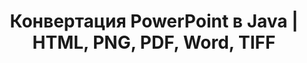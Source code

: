 ---
title: Конвертация PowerPoint в Java | HTML, PNG, PDF, Word, TIFF
linktitle: Конвертация PowerPoint
type: docs
weight: 20
url: /java/convert-powerpoint/
description: Эта статья содержит список тем и образцов кода на Java, которые можно использовать для конвертации PowerPoint (PPT, PPTX, ODP) в различные форматы, такие как HTML, PNG, PDF, Word, TIFF и т.д.
---